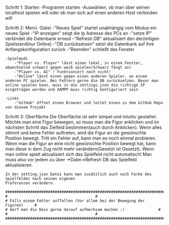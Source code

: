​​​​​Schritt 1: Starten
	-Programm starten
	-Auswählen, ob man über seinen localhost spielen will oder ob man sich auf einen anderen Host verbinden will

Schritt 2: Menü
	-Datei
		-"Neues Spiel" startet unabhängig vom Modus ein neues Spiel
		-"IP anzeigen" zeigt die Ip Adresse des PCs an
		-"setze IP" verbindet die Datenbank erneut
		-"Refresh DB" aktualisiert den derzeitigen Spielstand(nur Online)
		-"DB zurücksetzen" setzt die Datenbank auf ihre Anfangskonfiguration zurück
		-"Beenden" schließt das Fenster

	-Spielmodi
		-"Player vs. Player" lässt einen lokal, in einem Fenster, abwechselnd schwarz gegen weiß spielen(Schwarz fängt an)
		-"Player vs. AI" ! Funktioniert noch nicht!
		-"Online" lässt einen gegen einen anderen Spieler, an einem anderen PC spielen. Bei Fehlern gerne die DB zurücksetzen. Bevor man online spielen kann, muss in die settings.json die richtige IP eingetragen werden und XAMPP muss richtig konfiguriert sein

	-Links
		-"GitHub" öffnet einen Browser und leitet einen zu dem GitHub Repo von diesem Projekt

Schritt 3: Oberfläche
	Die Oberfläche ist sehr simpel und intuitiv gestaltet.
	Möchte man eine Figur bewegen, so muss man die Figur anklicken und im nächsten
	Schritt das Zielfeld bestimmen(auch durch Anklicken). Wenn alles stimmt und keine
	Fehler auftreten, wird die Figur an die gewünschte Position bewegt. Tritt ein Fehler auf,
	kann man es noch einmal probieren.
	Wenn man die Figur an eine nicht gewünschte Position bewegt hat, kann man diese in dem Zug
	nicht mehr verändern(Gesetzt ist Gesetzt).
	Wenn man online spielt aktualisiert sich das Spielfeld nicht automatisch!
	Man muss also vor jedem zu über ->Datei->Refresh DB das Spielfeld aktualisieren.

	In der setting.json Datei kann man zusätzlich auch noch Farbe des Spielfeldes nach seinen eigenen
	Präferenzen verändern.

	#################################################################################
	# 										#
	# Falls einem Fehler auffallen (Vor allem bei der Bewegung der Figuren) 	#
	# darf man die Devs gerne darauf aufmerksam machen :)				#
	# 										#
	#################################################################################